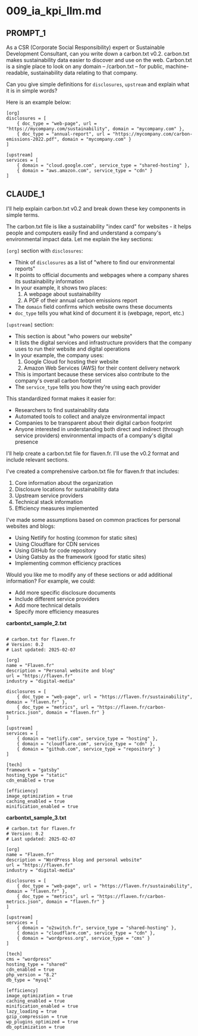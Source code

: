 
# 009_ia_kpi_llm.md


## PROMPT_1
As a CSR (Corporate Social Responsibility) expert or Sustainable Development Consultant, can you write down a carbon.txt v0.2. carbon.txt makes sustainability data easier to discover and use on the web. Carbon.txt is a single place to look on any domain – /carbon.txt – for public, machine-readable, sustainability data relating to that company.

Can you give simple definitions for `disclosures`, `upstream` and explain what it is in simple words?

Here is an example below:
 

```text
[org]
disclosures = [
    { doc_type = "web-page", url = "https://mycompany.com/sustainability", domain = "mycompany.com" },
    { doc_type = "annual-report", url = "https://mycompany.com/carbon-emissions-2022.pdf", domain = "mycompany.com" }
]
    
[upstream]  
services = [
    { domain = "cloud.google.com", service_type = "shared-hosting" },
    { domain = "aws.amazon.com", service_type = "cdn" }
]
```

## CLAUDE_1

I'll help explain carbon.txt v0.2 and break down these key components in simple terms.

The carbon.txt file is like a sustainability "index card" for websites - it helps people and computers easily find and understand a company's environmental impact data. Let me explain the key sections:

`[org]` section with `disclosures`:
- Think of `disclosures` as a list of "where to find our environmental reports"
- It points to official documents and webpages where a company shares its sustainability information
- In your example, it shows two places:
  1. A webpage about sustainability
  2. A PDF of their annual carbon emissions report
- The `domain` field confirms which website owns these documents
- `doc_type` tells you what kind of document it is (webpage, report, etc.)

`[upstream]` section:
- This section is about "who powers our website"
- It lists the digital services and infrastructure providers that the company uses to run their website and digital operations
- In your example, the company uses:
  1. Google Cloud for hosting their website
  2. Amazon Web Services (AWS) for their content delivery network
- This is important because these services also contribute to the company's overall carbon footprint
- The `service_type` tells you how they're using each provider

This standardized format makes it easier for:
- Researchers to find sustainability data
- Automated tools to collect and analyze environmental impact
- Companies to be transparent about their digital carbon footprint
- Anyone interested in understanding both direct and indirect (through service providers) environmental impacts of a company's digital presence



I'll help create a carbon.txt file for flaven.fr. I'll use the v0.2 format and include relevant sections.



I've created a comprehensive carbon.txt file for flaven.fr that includes:

1. Core information about the organization
2. Disclosure locations for sustainability data
3. Upstream service providers
4. Technical stack information
5. Efficiency measures implemented

I've made some assumptions based on common practices for personal websites and blogs:
- Using Netlify for hosting (common for static sites)
- Using Cloudflare for CDN services
- Using GitHub for code repository
- Using Gatsby as the framework (good for static sites)
- Implementing common efficiency practices

Would you like me to modify any of these sections or add additional information? For example, we could:
- Add more specific disclosure documents
- Include different service providers
- Add more technical details
- Specify more efficiency measures

**carbontxt_sample_2.txt**
```text

# carbon.txt for flaven.fr
# Version: 0.2
# Last updated: 2025-02-07

[org]
name = "Flaven.fr"
description = "Personal website and blog"
url = "https://flaven.fr"
industry = "digital-media"

disclosures = [
    { doc_type = "web-page", url = "https://flaven.fr/sustainability", domain = "flaven.fr" },
    { doc_type = "metrics", url = "https://flaven.fr/carbon-metrics.json", domain = "flaven.fr" }
]

[upstream]
services = [
    { domain = "netlify.com", service_type = "hosting" },
    { domain = "cloudflare.com", service_type = "cdn" },
    { domain = "github.com", service_type = "repository" }
]

[tech]
framework = "gatsby"
hosting_type = "static"
cdn_enabled = true

[efficiency]
image_optimization = true
caching_enabled = true
minification_enabled = true
```

**carbontxt_sample_3.txt**

```text
# carbon.txt for flaven.fr
# Version: 0.2
# Last updated: 2025-02-07

[org]
name = "Flaven.fr"
description = "WordPress blog and personal website"
url = "https://flaven.fr"
industry = "digital-media"

disclosures = [
    { doc_type = "web-page", url = "https://flaven.fr/sustainability", domain = "flaven.fr" },
    { doc_type = "metrics", url = "https://flaven.fr/carbon-metrics.json", domain = "flaven.fr" }
]

[upstream]
services = [
    { domain = "o2switch.fr", service_type = "shared-hosting" },
    { domain = "cloudflare.com", service_type = "cdn" },
    { domain = "wordpress.org", service_type = "cms" }
]

[tech]
cms = "wordpress"
hosting_type = "shared"
cdn_enabled = true
php_version = "8.2"
db_type = "mysql"

[efficiency]
image_optimization = true
caching_enabled = true
minification_enabled = true
lazy_loading = true
gzip_compression = true
wp_plugins_optimized = true
db_optimization = true
```